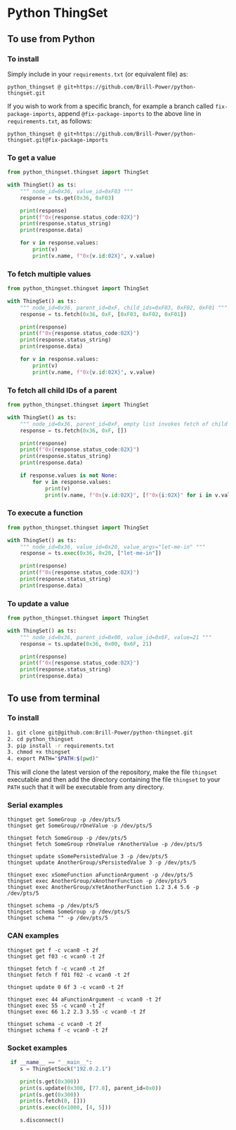 # Python ThingSet

## To use from Python

### To install

Simply include in your `requirements.txt` (or equivalent file) as:

```
python_thingset @ git+https://github.com/Brill-Power/python-thingset.git
```

If you wish to work from a specific branch, for example a branch called `fix-package-imports`, append `@fix-package-imports` to the above line in `requirements.txt`, as follows:

```
python_thingset @ git+https://github.com/Brill-Power/python-thingset.git@fix-package-imports
```

### To get a value

```python
from python_thingset.thingset import ThingSet

with ThingSet() as ts:
    """ node_id=0x36, value_id=0xF03 """
    response = ts.get(0x36, 0xF03)

    print(response)
    print(f"0x{response.status_code:02X}")
    print(response.status_string)
    print(response.data)

    for v in response.values:
        print(v)
        print(v.name, f"0x{v.id:02X}", v.value)
```

### To fetch multiple values

```python
from python_thingset.thingset import ThingSet

with ThingSet() as ts:
    """ node_id=0x36, parent_id=0xF, child_ids=0xF03, 0xF02, 0xF01 """
    response = ts.fetch(0x36, 0xF, [0xF03, 0xF02, 0xF01])

    print(response)
    print(f"0x{response.status_code:02X}")
    print(response.status_string)
    print(response.data)

    for v in response.values:
        print(v)
        print(v.name, f"0x{v.id:02X}", v.value)
```

### To fetch all child IDs of a parent

```python
from python_thingset.thingset import ThingSet

with ThingSet() as ts:
    """ node_id=0x36, parent_id=0xF, empty list invokes fetch of child IDs """
    response = ts.fetch(0x36, 0xF, [])

    print(response)
    print(f"0x{response.status_code:02X}")
    print(response.status_string)
    print(response.data)

    if response.values is not None:
        for v in response.values:
            print(v)
            print(v.name, f"0x{v.id:02X}", [f"0x{i:02X}" for i in v.value])
```

### To execute a function

```python
from python_thingset.thingset import ThingSet

with ThingSet() as ts:
    """ node_id=0x36, value_id=0x20, value_args="let-me-in" """
    response = ts.exec(0x36, 0x20, ["let-me-in"])

    print(response)
    print(f"0x{response.status_code:02X}")
    print(response.status_string)
    print(response.data)
```

### To update a value

```python
from python_thingset.thingset import ThingSet

with ThingSet() as ts:
    """ node_id=0x36, parent_id=0x00, value_id=0x6F, value=21 """
    response = ts.update(0x36, 0x00, 0x6F, 21)

    print(response)
    print(f"0x{response.status_code:02X}")
    print(response.status_string)
    print(response.data)
```

## To use from terminal

### To install

```bash
1. git clone git@github.com:Brill-Power/python-thingset.git
2. cd python_thingset
3. pip install -r requirements.txt
3. chmod +x thingset
4. export PATH="$PATH:$(pwd)"
```

This will clone the latest version of the repository, make the file `thingset` executable and then add the directory containing the file `thingset` to your `PATH` such that it will be executable from any directory.

### Serial examples

```
thingset get SomeGroup -p /dev/pts/5
thingset get SomeGroup/rOneValue -p /dev/pts/5

thingset fetch SomeGroup -p /dev/pts/5
thingset fetch SomeGroup rOneValue rAnotherValue -p /dev/pts/5

thingset update sSomePersistedValue 3 -p /dev/pts/5
thingset update AnotherGroup/sPersistedValue 3 -p /dev/pts/5

thingset exec xSomeFunction aFunctionArgument -p /dev/pts/5
thingset exec AnotherGroup/xAnotherFunction -p /dev/pts/5
thingset exec AnotherGroup/xYetAnotherFunction 1.2 3.4 5.6 -p /dev/pts/5

thingset schema -p /dev/pts/5
thingset schema SomeGroup -p /dev/pts/5
thingset schema "" -p /dev/pts/5
```

### CAN examples

```
thingset get f -c vcan0 -t 2f
thingset get f03 -c vcan0 -t 2f

thingset fetch f -c vcan0 -t 2f
thingset fetch f f01 f02 -c vcan0 -t 2f

thingset update 0 6f 3 -c vcan0 -t 2f

thingset exec 44 aFunctionArgument -c vcan0 -t 2f
thingset exec 55 -c vcan0 -t 2f
thingset exec 66 1.2 2.3 3.55 -c vcan0 -t 2f

thingset schema -c vcan0 -t 2f
thingset schema f -c vcan0 -t 2f
```

### Socket examples

```python
 if __name__ == "__main__":
    s = ThingSetSock("192.0.2.1")

    print(s.get(0x300))
    print(s.update(0x300, [77.8], parent_id=0x0))
    print(s.get(0x300))
    print(s.fetch(0, []))
    print(s.exec(0x1000, [4, 5]))

    s.disconnect()
```
